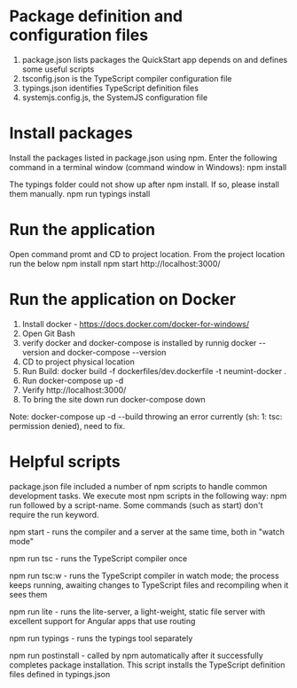 # Package definition and configuration files

1. package.json lists packages the QuickStart app depends on and defines some useful scripts
2. tsconfig.json is the TypeScript compiler configuration file
3. typings.json identifies TypeScript definition files
4. systemjs.config.js, the SystemJS configuration file

# Install packages
Install the packages listed in package.json using npm. Enter the following command in a terminal window (command window in Windows):
    npm install

The typings folder could not show up after npm install. If so, please install them manually.
    npm run typings install

# Run the application 
Open command promt and CD to project location. From the project location run the below 
npm install
npm start
http://localhost:3000/

# Run the application on Docker
1. Install docker - https://docs.docker.com/docker-for-windows/
2. Open Git Bash
3. verify docker and docker-compose is installed by runnig docker --version and docker-compose --version
4. CD to project physical location
5. Run Build: docker build -f dockerfiles/dev.dockerfile -t neumint-docker .
6. Run docker-compose up -d 
7. Verify http://localhost:3000/
8. To bring the site down run docker-compose down 

Note: docker-compose up -d --build throwing an error currently (sh: 1: tsc: permission denied), need to fix.

# Helpful scripts
package.json file included a number of npm scripts to handle common development tasks. 
We execute most npm scripts in the following way: npm run followed by a script-name. 
Some commands (such as start) don't require the run keyword.

npm start - runs the compiler and a server at the same time, both in "watch mode"

npm run tsc - runs the TypeScript compiler once

npm run tsc:w - runs the TypeScript compiler in watch mode; the process keeps running, awaiting changes to TypeScript files and recompiling when it sees them

npm run lite - runs the lite-server, a light-weight, static file server with excellent support for Angular apps that use routing

npm run typings - runs the typings tool separately

npm run postinstall - called by npm automatically after it successfully completes package installation. This script installs the TypeScript definition files defined in typings.json
